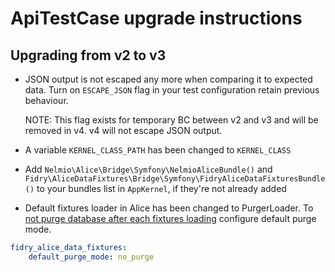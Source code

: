 # ApiTestCase upgrade instructions

## Upgrading from v2 to v3

* JSON output is not escaped any more when comparing it to expected data. Turn on `ESCAPE_JSON` flag in your test configuration retain previous behaviour.

  NOTE: This flag exists for temporary BC between v2 and v3 and will be removed in v4. v4 will not escape JSON output.

* A variable `KERNEL_CLASS_PATH` has been changed to `KERNEL_CLASS`

* Add `Nelmio\Alice\Bridge\Symfony\NelmioAliceBundle()` and `Fidry\AliceDataFixtures\Bridge\Symfony\FidryAliceDataFixturesBundle()` to your bundles list in `AppKernel`, if they're not already added

* Default fixtures loader in Alice has been changed to PurgerLoader. To [not purge database after each fixtures loading](https://github.com/Sylius/Sylius/pull/9266) configure default purge mode.

```yml
fidry_alice_data_fixtures:
    default_purge_mode: no_purge
```
